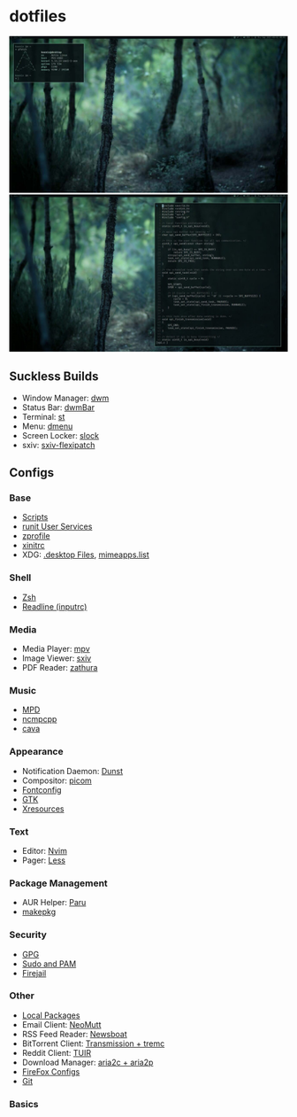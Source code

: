 # dotfiles

![Screenshot](sc1.jpg)
![Screenshot](sc2.jpg)

## Suckless Builds

- Window Manager: [dwm](https://github.com/ghesy/dwm)
- Status Bar: [dwmBar](https://github.com/ghesy/dwmbar)
- Terminal: [st](https://github.com/ghesy/st)
- Menu: [dmenu](https://github.com/ghesy/dmenu)
- Screen Locker: [slock](https://github.com/ghesy/slock)
- sxiv: [sxiv-flexipatch](https://github.com/ghesy/sxiv-flexipatch)

## Configs

### Base

- [Scripts](scripts/.local/bin)
- [runit User Services](services/.local/runit/sv)
- [zprofile](zsh/.config/zsh/zprofile)
- [xinitrc](X11/.config/X11/xinitrc)
- XDG: [.desktop Files](xdg/.local/share/applications),
[mimeapps.list](xdg/.config)

### Shell

- [Zsh](zsh/.config/zsh)
- [Readline (inputrc)](other/.config/inputrc)

### Media

- Media Player: [mpv](mpv/.config/mpv)
- Image Viewer: [sxiv](sxiv/.config/sxiv)
- PDF Reader: [zathura](zathura/.config/zathura)

### Music

- [MPD](music/.config/mpd)
- [ncmpcpp](music/.config/ncmpcpp)
- [cava](music/.config/cava)

### Appearance

- Notification Daemon: [Dunst](dunst/.config/dunst)
- Compositor: [picom](picom/.config/picom)
- [Fontconfig](fontconfig/.config/fontconfig)
- [GTK](gtk/.config)
- [Xresources](X11/.config/X11/xresources)

### Text

- Editor: [Nvim](nvim/.config/nvim)
- Pager: [Less](less/.config)

### Package Management

- AUR Helper: [Paru](paru/.config/paru)
- [makepkg](makepkg/.config/pacman)

### Security

- [GPG](gnupg/.local/share/gnupg)
- [Sudo and PAM](packages/.local/pkgs/sudo-configs)
- [Firejail](firejail/.config/firejail)

### Other

- [Local Packages](packages/.local/pkgs)
- Email Client: [NeoMutt](neomutt/.config/neomutt)
- RSS Feed Reader: [Newsboat](newsboat/.config/newsboat)
- BitTorrent Client: [Transmission + tremc](transmission/.config)
- Reddit Client: [TUIR](tuir/.config/tuir)
- Download Manager: [aria2c + aria2p](aria2/.config)
- [FireFox Configs](firefox/.local/share/firefox-configs)
- [Git](git/.config/git)

### Basics
